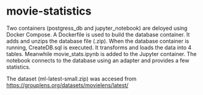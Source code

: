 # movie-statistics

Two containers (postgress_db and jupyter_notebook) are deloyed using Docker Compose. A Dockerfile is used to 
build the database container. It adds and unzips the database file (.zip). When the database container is running,
CreateDB.sql is executed. It transforms and loads the data into 4 tables. Meanwhile movie_stats.ipynb is added to 
the Jupyter container. The notebook connects to the database using an adapter and provides a few statistics.

The dataset (ml-latest-small.zip) was accesed from https://grouplens.org/datasets/movielens/latest/
